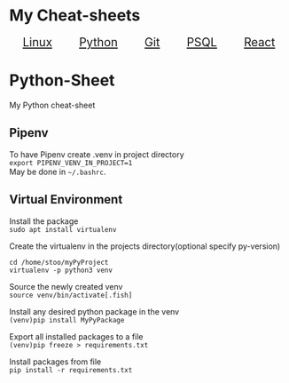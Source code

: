 # My Cheat-sheets

<style>
    a   {font-size:1.5em}
</style>
<div style='display:flex; justify-content:space-around;'>
    <a href="linux">
        Linux
    </a>
    <a href="python">
        Python
    </a>
    <a href="git">
        Git
    </a><a href="psql">
        PSQL
    </a>
    <a href="react">
        React
    </a>
</div>

# Python-Sheet
My Python cheat-sheet

## Pipenv
To have Pipenv create .venv in project directory  
`export PIPENV_VENV_IN_PROJECT=1`  
May be done in `~/.bashrc`.
## Virtual Environment
Install the package<br>
`sudo apt install virtualenv`

Create the virtualenv in the projects directory(optional specify py-version)<br>
```
cd /home/stoo/myPyProject
virtualenv -p python3 venv
```

Source the newly created venv<br>
`source venv/bin/activate[.fish]`

Install any desired python package in the venv<br>
`(venv)pip install MyPyPackage`

Export all installed packages to a file<br>
`(venv)pip freeze > requirements.txt`

Install packages from file<br>
`pip install -r requirements.txt`
